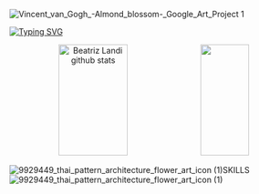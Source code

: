 



![Vincent_van_Gogh_-_Almond_blossom_-_Google_Art_Project 1](https://user-images.githubusercontent.com/115050725/213338893-4dfe1249-ee5c-464e-95fd-971794e92ccf.png)


[![Typing SVG](https://readme-typing-svg.herokuapp.com/?color=00bfbf&size=35&center=true&vCenter=true&width=1000&lines=Hi,+My+name+is+A.+Beatriz+Landi;I'm+19+years+old;I+from+Brasil,+SP;I+study+systems+development+at+Senai;+:%29)](https://git.io/typing-svg)


<div align="center">  
  <img width="49%" height="195px" src="https://github-readme-stats.vercel.app/api?username=beatrizLandiCoelho&show_icons=true&theme=tokyonight" 
   alt="Beatriz Landi github stats" /> 
  
  <img width="41%" height="195px" src="https://github-readme-stats.vercel.app/api/top-langs/?username=beatrizLandiCoelho&layout=true&theme=tokyonight" />
</div>


![9929449_thai_pattern_architecture_flower_art_icon (1)](https://user-images.githubusercontent.com/115050725/213340070-1351cce1-9a24-495b-8066-a8d314ea8435.png)SKILLS![9929449_thai_pattern_architecture_flower_art_icon (1)](https://user-images.githubusercontent.com/115050725/213340070-1351cce1-9a24-495b-8066-a8d314ea8435.png)

<br>


<div align="center"><br/>

</div>



